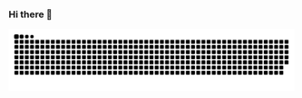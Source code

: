 ### Hi there 👋

<picture>
  <source media="(prefers-color-scheme: dark)" srcset="https://raw.githubusercontent.com/Hoaru/Hoaru/output/github-contribution-grid-snake-dark.svg" />
  <source media="(prefers-color-scheme: light)" srcset="https://raw.githubusercontent.com/Hoaru/Hoaru/output/github-contribution-grid-snake.svg" />
  <img alt="github-snake" src="https://raw.githubusercontent.com/Hoaru/Hoaru/output/github-contribution-grid-snake.svg" />
</picture>

<!--
**Hoaru/Hoaru** is a ✨ _special_ ✨ repository because its `README.md` (this file) appears on your GitHub profile.

Here are some ideas to get you started:

- 🔭 I’m currently working on ...
- 🌱 I’m currently learning ...
- 👯 I’m looking to collaborate on ...
- 🤔 I’m looking for help with ...
- 💬 Ask me about ...
- 📫 How to reach me: ...
- 😄 Pronouns: ...
- ⚡ Fun fact: ...
-->
